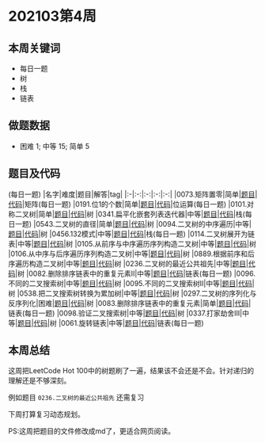 <!--
 * @Description: 
 * @Autor: Au3C2
 * @Date: 2021-01-11 14:55:49
 * @LastEditors: Au3C2
 * @LastEditTime: 2021-03-31 16:16:28
-->
# 202103第4周
## 本周关键词

* 每日一题
* 树
* 栈
* 链表

## 做题数据

* 困难 1; 中等 15; 简单 5

## 题目及代码
(每日一题)
|名字|难度|题目|解答|tag|
|:-|:-:|:-:|:-:|:-:|
|0073.矩阵置零|简单|[题目](https://leetcode-cn.com/problems/set-matrix-zeroes/)|[代码](../Code/202103第4周/0073.矩阵置零.md)|矩阵(每日一题)
|0191.位1的个数|简单|[题目](https://leetcode-cn.com/problems/number-of-1-bits/)|[代码](../Code/202103第4周/0191.位1的个数.md)|位运算(每日一题)
|0101.对称二叉树|简单|[题目](https://leetcode-cn.com/problems/symmetric-tree/)|[代码](../Code/202103第4周/0101.对称二叉树.md)|树
|0341.扁平化嵌套列表迭代器|中等|[题目](https://leetcode-cn.com/problems/flatten-nested-list-iterator/)|[代码](../Code/202103第4周/0341.扁平化嵌套列表迭代器.md)|栈(每日一题)
|0543.二叉树的直径|简单|[题目](https://leetcode-cn.com/problems/diameter-of-binary-tree/)|[代码](../Code/202103第4周/0543.二叉树的直径.md)|树
|0094.二叉树的中序遍历|中等|[题目](https://leetcode-cn.com/problems/binary-tree-inorder-traversal/)|[代码](../Code/202103第4周/0094.二叉树的中序遍历.md)|树
|0456.132模式|中等|[题目](https://leetcode-cn.com/problems/132-pattern/)|[代码](../Code/202103第4周/0456.132模式.md)|栈(每日一题)
|0114.二叉树展开为链表|中等|[题目](https://leetcode-cn.com/problems/flatten-binary-tree-to-linked-list/)|[代码](../Code/202103第4周/0114.二叉树展开为链表.md)|树
|0105.从前序与中序遍历序列构造二叉树|中等|[题目](https://leetcode-cn.com/problems/construct-binary-tree-from-preorder-and-inorder-traversal/)|[代码](../Code/202103第4周/0105.从前序与中序遍历序列构造二叉树.md)|树
|0106.从中序与后序遍历序列构造二叉树|中等|[题目](https://leetcode-cn.com/problems/construct-binary-tree-from-inorder-and-postorder-traversal/)|[代码](../Code/202103第4周/0106.从中序与后序遍历序列构造二叉树.md)|树
|0889.根据前序和后序遍历构造二叉树|中等|[题目](https://leetcode-cn.com/problems/construct-binary-tree-from-preorder-and-postorder-traversal/)|[代码](../Code/202103第4周/0889.根据前序和后序遍历构造二叉树.md)|树
|0236.二叉树的最近公共祖先|中等|[题目](https://leetcode-cn.com/problems/lowest-common-ancestor-of-a-binary-tree/)|[代码](../Code/202103第4周/0236.二叉树的最近公共祖先.md)|树
|0082.删除排序链表中的重复元素II|中等|[题目](https://leetcode-cn.com/problems/remove-duplicates-from-sorted-list-ii/)|[代码](../Code/202103第4周/0082.删除排序链表中的重复元素II.md)|链表(每日一题)
|0096.不同的二叉搜索树|中等|[题目](https://leetcode-cn.com/problems/unique-binary-search-trees/)|[代码](../Code/202103第4周/0096.不同的二叉搜索树.md)|树
|0095.不同的二叉搜索树II|中等|[题目](https://leetcode-cn.com/problems/unique-binary-search-trees-ii/)|[代码](../Code/202103第4周/0095.不同的二叉搜索树II.md)|树
|0538.把二叉搜索树转换为累加树|中等|[题目](https://leetcode-cn.com/problems/convert-bst-to-greater-tree/)|[代码](../Code/202103第4周/0538.把二叉搜索树转换为累加树.md)|树
|0297.二叉树的序列化与反序列化|困难|[题目](https://leetcode-cn.com/problems/serialize-and-deserialize-binary-tree/)|[代码](../Code/202103第4周/0297.二叉树的序列化与反序列化.md)|树
|0083.删除排序链表中的重复元素|简单|[题目](https://leetcode-cn.com/problems/remove-duplicates-from-sorted-list/)|[代码](../Code/202103第4周/0083.删除排序链表中的重复元素.md)|链表(每日一题)
|0098.验证二叉搜索树|中等|[题目](https://leetcode-cn.com/problems/validate-binary-search-tree/)|[代码](../Code/202103第4周/0098.验证二叉搜索树.md)|树
|0337.打家劫舍III|中等|[题目](https://leetcode-cn.com/problems/house-robber-iii/)|[代码](../Code/202103第4周/0337.打家劫舍III.md)|树
|0061.旋转链表|中等|[题目](https://leetcode-cn.com/problems/rotate-list/)|[代码](../Code/202103第4周/0061.旋转链表.md)|链表(每日一题)


## 本周总结

这周把LeetCode Hot 100中的树题刷了一遍，结果该不会还是不会。针对递归的理解还是不够深刻。

例如题目 `0236.二叉树的最近公共祖先` 还需复习

下周打算复习动态规划。

PS:这周把题目的文件修改成md了，更适合网页阅读。